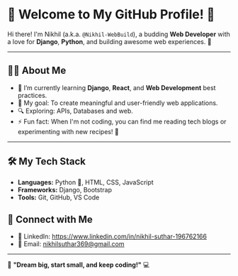 # 🌟 Welcome to My GitHub Profile! 👋  

Hi there! I'm Nikhil (a.k.a. `@Nikhil-WebBuild`), a budding **Web Developer** with a love for **Django**, **Python**, and building awesome web experiences. 🚀  

---

## 👩‍💻 About Me  

- 🌱 I’m currently learning **Django**, **React**, and **Web Development** best practices.  
- 🎯 My goal: To create meaningful and user-friendly web applications.  
- 🔍 Exploring: APIs, Databases and web.  
- ⚡ Fun fact: When I'm not coding, you can find me reading tech blogs or experimenting with new recipes! 🍳  

---

## 🛠️ My Tech Stack  

- **Languages:** Python 🐍, HTML, CSS, JavaScript  
- **Frameworks:** Django, Bootstrap  
- **Tools:** Git, GitHub, VS Code  


## 🤝 Connect with Me  

- 💼 LinkedIn: https://www.linkedin.com/in/nikhil-suthar-196762166
- 📧 Email: nikhilsuthar369@gmail.com

---

🌟 **"Dream big, start small, and keep coding!"** 💻  


